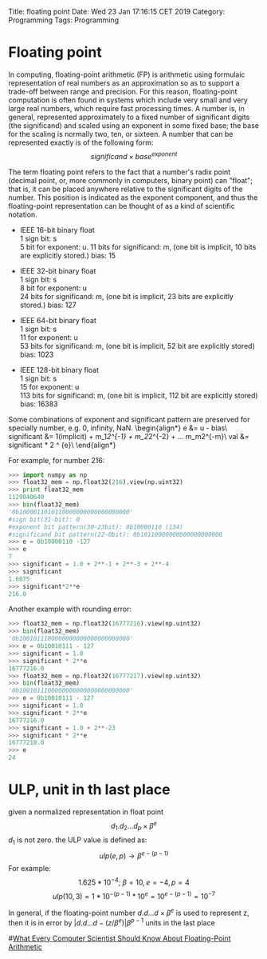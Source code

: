 Title: floating point
Date: Wed 23 Jan 17:16:15 CET 2019
Category: Programming
Tags: Programming

# Floating point
In computing, floating-point arithmetic (FP) is arithmetic using formulaic
representation of real numbers as an approximation so as to support a trade-off
between range and precision. For this reason, floating-point computation is
often found in systems which include very small and very large real numbers,
which require fast processing times. A number is, in general, represented
approximately to a fixed number of significant digits (the significand)
and scaled using an exponent in some fixed base; the base for the scaling
is normally two, ten, or sixteen. A number that can be represented exactly
is of the following form:
$$significand \times base^{exponent}$$

The term floating point refers to the fact that a number's radix point (decimal
point, or, more commonly in computers, binary point) can "float"; that is, it
can be placed anywhere relative to the significant digits of the number. This
position is indicated as the exponent component, and thus the floating-point
representation can be thought of as a kind of scientific notation.

* IEEE 16-bit binary float  
1 sign bit: s  
5 bit for exponent: u.
11 bits for significand: m, (one bit is implicit, 10 bits are explicitly stored.)
bias: 15


* IEEE 32-bit binary float  
1 sign bit: s  
8 bit for exponent: u  
24 bits for significand: m, (one bit is implicit, 23 bits are explicitly
			     stored.)
bias: 127

* IEEE 64-bit binary float  
1 sign bit: s  
11 for exponent: u  
53 bits for significand: m, (one bit is implicit, 52 bit are explicitly stored)
bias: 1023  

* IEEE 128-bit binary float  
1 sign bit: s  
15 for exponent: u  
113 bits for significand: m, (one bit is implicit, 112 bit are explicitly stored)
bias: 16383  

Some combinations of exponent and significant pattern are preserved for
specially number, e.g. 0, infinity, NaN.
\begin{align*}
e &= u - bias\\
significant &= 1(implicit) + m_1*2^{-1} + m_2*2^{-2} + ... m_m2^{-m}\\
val &= significant * 2 ^ {e}\\
\end{align*}

For example, for number 216:
```python
>>> import numpy as np
>>> float32_mem = np.float32(216).view(np.uint32)
>>> print float32_mem
1129840640
>>> bin(float32_mem)
'0b1000011010110000000000000000000'
#sign bit(31-bit): 0  
#exponent bit pattern(30-23bit): 0b10000110 (134)
#significand bit pattern(22-0bit): 0b10110000000000000000000
>>> e = 0b10000110 -127
>>> e
7
>>> significant = 1.0 + 2**-1 + 2**-3 + 2**-4
>>> significant
1.6875
>>> significant*2**e
216.0
```
Another example with rounding error:
```python
>>> float32_mem = np.float32(16777216).view(np.uint32)
>>> bin(float32_mem)
'0b1001011100000000000000000000000'
>>> e = 0b10010111 - 127
>>> significant = 1.0
>>> significant * 2**e
16777216.0
>>> float32_mem = np.float32(16777217).view(np.uint32)
>>> bin(float32_mem)
'0b1001011100000000000000000000000'
>>> e = 0b10010111 - 127
>>> significant = 1.0
>>> significant * 2**e
16777216.0
>>> significant = 1.0 + 2**-23
>>> significant * 2**e
16777218.0
>>> e
24
```

# ULP, unit in th last place
given a normalized representation in float point
$$d_1.d_2...d_p \times \beta^e$$
$d_1$ is not zero. the ULP value is defined as:
$$ulp(e, p) \to \beta^{e-(p-1)}$$
For example:
$$1.625 * 10^{-4}; \; \beta=10, e = -4, p = 4$$
$$ulp(10, 3) = 1 * 10^{-(p-1)} * 10^e = 10^{e-(p-1)} = 10^{-7}$$

In general, if the floating-point number $d.d...d ×\beta^{e}$ is used to represent z,
then it is in error by $|d.d...d - (z/\beta^{e})|\beta^{p-1}$ units in the last place


#[What Every Computer Scientist Should Know About Floating-Point Arithmetic](https://docs.oracle.com/cd/E19957-01/806-3568/ncg_goldberg.html)
